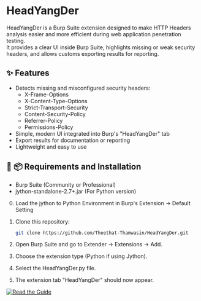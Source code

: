 # HeadYangDer

HeadYangDer is a Burp Suite extension designed to make HTTP Headers analysis easier and more efficient during web application penetration testing.  
It provides a clear UI inside Burp Suite, highlights missing or weak security headers, and allows customs exporting results for reporting.

## ✨ Features
- Detects missing and misconfigured security headers:
  - X-Frame-Options
  - X-Content-Type-Options
  - Strict-Transport-Security
  - Content-Security-Policy
  - Referrer-Policy
  - Permissions-Policy
- Simple, modern UI integrated into Burp's "HeadYangDer" tab
- Export results for documentation or reporting
- Lightweight and easy to use

## 🚀 📦 Requirements and Installation
- Burp Suite (Community or Professional)
- jython-standalone-2.7+.jar (For Python version)

0. Load the jython to Python Environment in Burp's Extension -> Default Setting

1. Clone this repository:
   ```bash
   git clone https://github.com/Theethat-Thamwasin/HeadYangDer.git
   
2. Open Burp Suite and go to Extender → Extensions → Add.

3. Choose the extension type (Python if using Jython).

4. Select the HeadYangDer.py file.

5. The extension tab "HeadYangDer" should now appear.

[![Read the Guide](https://img.shields.io/badge/User%20Guide-View%20Now-blue)](./docs/Guide&Examples.md) 
